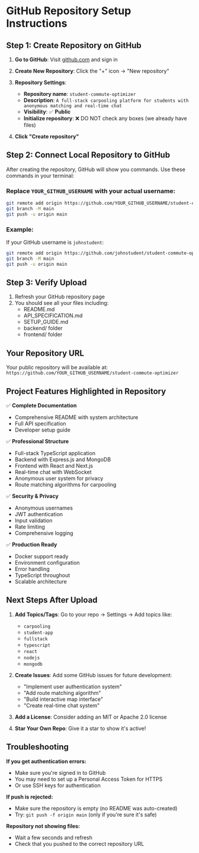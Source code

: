 # GitHub Repository Setup Instructions

## Step 1: Create Repository on GitHub

1. **Go to GitHub**: Visit [github.com](https://github.com) and sign in
2. **Create New Repository**: Click the "+" icon → "New repository"
3. **Repository Settings**:
   - **Repository name**: `student-commute-optimizer`
   - **Description**: `A full-stack carpooling platform for students with anonymous matching and real-time chat`
   - **Visibility**: ✅ **Public**
   - **Initialize repository**: ❌ DO NOT check any boxes (we already have files)

4. **Click "Create repository"**

## Step 2: Connect Local Repository to GitHub

After creating the repository, GitHub will show you commands. Use these commands in your terminal:

### Replace `YOUR_GITHUB_USERNAME` with your actual username:

```bash
git remote add origin https://github.com/YOUR_GITHUB_USERNAME/student-commute-optimizer.git
git branch -M main
git push -u origin main
```

### Example:
If your GitHub username is `johnstudent`:
```bash
git remote add origin https://github.com/johnstudent/student-commute-optimizer.git
git branch -M main
git push -u origin main
```

## Step 3: Verify Upload

1. Refresh your GitHub repository page
2. You should see all your files including:
   - README.md
   - API_SPECIFICATION.md
   - SETUP_GUIDE.md
   - backend/ folder
   - frontend/ folder

## Your Repository URL

Your public repository will be available at:
`https://github.com/YOUR_GITHUB_USERNAME/student-commute-optimizer`

## Project Features Highlighted in Repository

✅ **Complete Documentation**
- Comprehensive README with system architecture
- Full API specification
- Developer setup guide

✅ **Professional Structure**
- Full-stack TypeScript application
- Backend with Express.js and MongoDB
- Frontend with React and Next.js
- Real-time chat with WebSocket
- Anonymous user system for privacy
- Route matching algorithms for carpooling

✅ **Security & Privacy**
- Anonymous usernames
- JWT authentication
- Input validation
- Rate limiting
- Comprehensive logging

✅ **Production Ready**
- Docker support ready
- Environment configuration
- Error handling
- TypeScript throughout
- Scalable architecture

## Next Steps After Upload

1. **Add Topics/Tags**: Go to your repo → Settings → Add topics like:
   - `carpooling`
   - `student-app`
   - `fullstack`
   - `typescript`
   - `react`
   - `nodejs`
   - `mongodb`

2. **Create Issues**: Add some GitHub issues for future development:
   - "Implement user authentication system"
   - "Add route matching algorithm"
   - "Build interactive map interface"
   - "Create real-time chat system"

3. **Add a License**: Consider adding an MIT or Apache 2.0 license

4. **Star Your Own Repo**: Give it a star to show it's active!

## Troubleshooting

**If you get authentication errors:**
- Make sure you're signed in to GitHub
- You may need to set up a Personal Access Token for HTTPS
- Or use SSH keys for authentication

**If push is rejected:**
- Make sure the repository is empty (no README was auto-created)
- Try: `git push -f origin main` (only if you're sure it's safe)

**Repository not showing files:**
- Wait a few seconds and refresh
- Check that you pushed to the correct repository URL